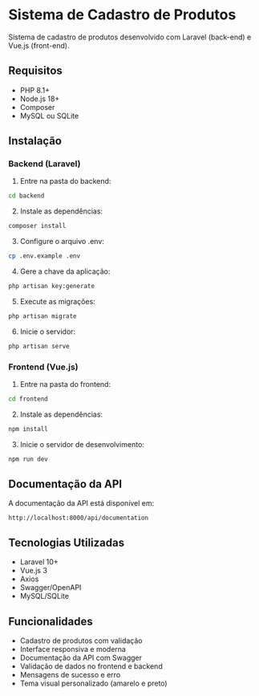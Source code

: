 # Sistema de Cadastro de Produtos

Sistema de cadastro de produtos desenvolvido com Laravel (back-end) e Vue.js (front-end).

## Requisitos

- PHP 8.1+
- Node.js 18+
- Composer
- MySQL ou SQLite

## Instalação

### Backend (Laravel)

1. Entre na pasta do backend:
```bash
cd backend
```

2. Instale as dependências:
```bash
composer install
```

3. Configure o arquivo .env:
```bash
cp .env.example .env
```

4. Gere a chave da aplicação:
```bash
php artisan key:generate
```

5. Execute as migrações:
```bash
php artisan migrate
```

6. Inicie o servidor:
```bash
php artisan serve
```

### Frontend (Vue.js)

1. Entre na pasta do frontend:
```bash
cd frontend
```

2. Instale as dependências:
```bash
npm install
```

3. Inicie o servidor de desenvolvimento:
```bash
npm run dev
```

## Documentação da API

A documentação da API está disponível em:
```
http://localhost:8000/api/documentation
```

## Tecnologias Utilizadas

- Laravel 10+
- Vue.js 3
- Axios
- Swagger/OpenAPI
- MySQL/SQLite

## Funcionalidades

- Cadastro de produtos com validação
- Interface responsiva e moderna
- Documentação da API com Swagger
- Validação de dados no frontend e backend
- Mensagens de sucesso e erro
- Tema visual personalizado (amarelo e preto) 